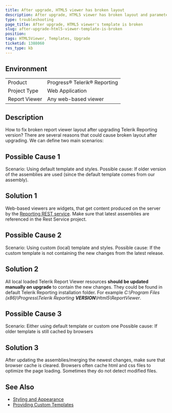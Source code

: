 ```yaml
---
title: After upgrade, HTML5 viewer has broken layout
description: After upgrade, HTML5 viewer has broken layout and parameters are missing
type: troubleshooting
page_title: After upgrade, HTML5 viewer's template is broken
slug: after-upgrade-html5-viewer-template-is-broken
position: 
tags: HTML5Viewer, Templates, Upgrade
ticketid: 1388060
res_type: kb
---
```


## Environment
<table>
	<tr>
		<td>Product</td>
		<td>Progress® Telerik® Reporting</td>
	</tr>
	<tr>
		<td>Project Type</td>
		<td>Web Application</td>
	</tr>
	<tr>
		<td>Report Viewer</td>
		<td>Any web-based viewer</td>
	</tr>
</table>


## Description
How to fix broken report viewer layout after upgrading Telerik Reporting version?
There are several reasons that could cause broken layout after upgrading. We can define two main scenarios:

## Possible Cause 1
Scenario: Using default template and styles. 
Possible cause: If older version of the assemblies are used (since the default template comes from our assembly).

## Solution 1
Web-based viewers are widgets, that get content produced on the server by the [Reporting REST service](https://docs.telerik.com/reporting/telerik-reporting-rest-conception). Make sure that latest assemblies are referenced in the Rest Service project.

## Possible Cause 2
Scenario: Using custom (local) template and styles.
Possible cause: If the custom template is not containing the new changes from the latest release.

## Solution 2
All local loaded Telerik Report Viewer resources **should be updated manually on upgrade** to contain the new changes. They could be found in default Telerik Reporting installation folder. For example *C:\Program Files (x86)\Progress\Telerik Reporting **VERSION**\Html5\ReportViewer*.

## Possible Cause 3
Scenario: Either using default template or custom one
Possible cause: If older template is still cached by browsers

## Solution 3
After updating the assemblies/merging the newest changes, make sure that browser cache is cleared. Browsers often cache html and css files to optimize the page loading. Sometimes they do not detect modified files.

## See Also
- [Styling and Appearance](https://docs.telerik.com/reporting/html5-report-viewer-styling-and-appearance)
- [Providing Custom Templates](https://docs.telerik.com/reporting/html5-report-viewer-customizing-providing-template)
